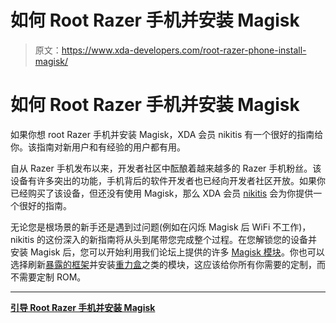 # 如何 Root Razer 手机并安装 Magisk

> 原文：<https://www.xda-developers.com/root-razer-phone-install-magisk/>

# 如何 Root Razer 手机并安装 Magisk

如果你想 root Razer 手机并安装 Magisk，XDA 会员 nikitis 有一个很好的指南给你。该指南对新用户和有经验的用户都有用。

自从 Razer 手机发布以来，开发者社区中酝酿着越来越多的 Razer 手机粉丝。该设备有许多突出的功能，手机背后的软件开发者也已经向开发者社区开放。如果你已经购买了该设备，但还没有使用 Magisk，那么 XDA 会员 [nikitis](https://forum.xda-developers.com/member.php?u=2682348) 会为你提供一个很好的指南。

无论您是根场景的新手还是遇到过问题(例如在闪烁 Magisk 后 WiFi 不工作)，nikitis 的这份深入的新指南将从头到尾带您完成整个过程。在您解锁您的设备并安装 Magisk 后，您可以开始利用我们论坛上提供的许多 [Magisk 模块](https://forum.xda-developers.com/apps/magisk)。你也可以选择刷新[暴露的框架](https://www.xda-developers.com/official-xposed-framework-android-nougat/)并安装[重力盒](https://www.xda-developers.com/gravitybox-xposed-module-nougat/)之类的模块，这应该给你所有你需要的定制，而不需要定制 ROM。

* * *

[**引导 Root Razer 手机并安装 Magisk**](https://forum.xda-developers.com/razer-phone/development/twrp-magisk-fullproof-guide-razers-wifi-t3756137)